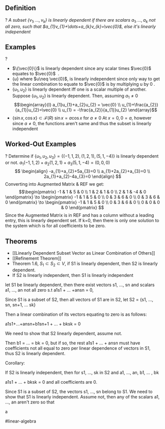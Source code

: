 ## Definition
?
*A subset $\{v_{1},\dots,v_{k}\}$ is linearly dependent if there are scalars $a_{1},\dots,a_{k}$ not all zero, such that $a_{1}v_{1}+\dots+a_{k}v_{k}=\vec{0}$, else it's linearly independent*
<!--SR:!2025-06-28,15,292-->

## Examples
?
- $\{\vec{0}\}$ is linearly dependent since any scalar times $\vec{0}$ equates to $\vec{0}$
‎ .
- $\{u\}$ where $u\neq \vec{0}$, is linearly independent since only way to get the linear combination to equate to $\vec{0}$ is by multiplying u by 0
.
- $\{u_{1},u_{2}\}$ is linearly dependent iff one is a scalar multiple of another.
	Suppose $\{u_{1},u_{2}\}$ is linearly dependent. Then, assuming $a_{1} \neq 0$
	$$\begin{array}{l}
a_{1}u_{1}+a_{2}u_{2} = \vec{0} \\
u_{1}+\frac{a_{2}}{a_{1}}u_{2}=\vec{0} \\
u_{1} = -\frac{a_{2}}{a_{1}}u_{2} \end{array}$$
- $\{\sin x,\cos x\}\subset \mathcal{F}(R)$
	$\sin x=a\cos x$ for $a\neq 0$
	At $x = 0, 0 = a$, however since $a\neq 0$, the functions aren't same and thus the subset is linearly independent
<!--SR:!2025-06-25,12,272-->

## Worked-Out Examples
?
Determine if $\{u_{1},u_{2},u_{3}\} = \{(-1, 1, 2), (1, 2, 1), (5,1,-4)\}$ is linearly dependent or not.
	$a_{1}(-1,1,2)+a_{2}(1,2,1)+a_{3}(5,1,-4)=(0,0,0)$
$$
\begin{align}
-a_{1}+a_{2}+5a_{3}=0 \\
a_{1}+2a_{2}+a_{3}=0 \\
2a_{1}+a_{2}-4a_{3}=0
\end{align}
$$
Converting into Augmented Matrix & REF we get:
$$\begin{pmatrix}
	-1 & 1 & 5 & 0 \\
	1 & 2 & 1 & 0 \\
	2 & 1 & -4 & 0
	\end{pmatrix}
	\to
	\begin{pmatrix}
	-1 & 1 & 5 & 0 \\
	0 & 3 & 6 & 0 \\
	0 & 3 & 6 & 0
	\end{pmatrix}
	\to
	\begin{pmatrix}
	-1 & 1 & 5 & 0 \\
	0 & 3 & 6 & 0 \\
	0 & 0 & 0 & 0
	\end{pmatrix}
$$
Since the Augmented Matrix is in REF and has a column without a leading entry, this is linearly dependent set. If k=0, then there is only one solution to the system which is for all coefficients to be zero.
<!--SR:!2025-06-23,10,274-->

## Theorems
- [[Linearly Dependent Subset Vector as Linear Combination of Others]]
- [[Refinement Theorem]]
- Theorem 1.6, $S_{1} \subset S_{2} \subset V$, if S1 is linearly dependent, then S2 is linearly dependent.
- If S2 is linearly independent, then S1 is linearly independent

let S1 be linearly dependent, then there exist vectors s1, ..., sn and scalars a1, ..., an not all zero s.t a1s1 + ... +ansn = 0, 

Since S1 is a subset of S2, then all vectors of S1 are in S2, let S2 = {s1, ..., sn, sn+1, ... sk}

Then a linear combination of its vectors equating to zero is as follows:

a1s1+...+ansn+b1sn+1 + ... + bksk = 0

We need to show that S2 linearly dependent, assume not.

Then b1 = ... = bk = 0, but if so, the rest a1s1 + ... + ansn must have coefficients not all equal to zero per linear dependence of vectors in S1, thus S2 is linearly dependent.

Corollary:

If S2 is linearly independent, then for s1, ..., sk in S2 and a1, ..., an, b1, ... , bk

a1s1 + ... + bksk = 0 and all coefficients are 0.

Since S1 is a subset of S2, the vectors s1, ..., sn belong to S1. We need to show that S1 is linearly independent. Assume not, then any of the scalars a1, ..., an aren't zero so that 

a

#linear-algebra